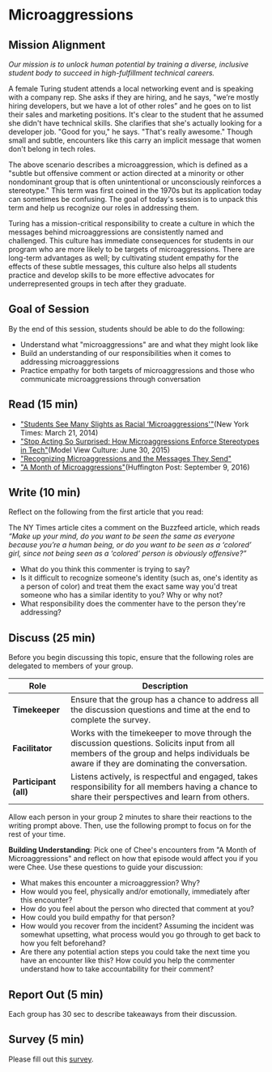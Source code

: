 # Microaggressions

## Mission Alignment
*Our mission is to unlock human potential by training a diverse, inclusive student body to succeed in high-fulfillment technical careers.*

A female Turing student attends a local networking event and is speaking with a company rep. She asks if they are hiring, and he says, "we’re mostly hiring developers, but we have a lot of other roles” and he goes on to list their sales and marketing positions. It's clear to the student that he assumed she didn't have technical skills. She clarifies that she's actually looking for a developer job. "Good for you," he says. "That's really awesome." Though small and subtle, encounters like this carry an implicit message that women don't belong in tech roles. 

The above scenario describes a microaggression, which is defined as a "subtle but offensive comment or action directed at a minority or other nondominant group that is often unintentional or unconsciously reinforces a stereotype." This term was first coined in the 1970s but its application today can sometimes be confusing. The goal of today's session is to unpack this term and help us recognize our roles in addressing them.

Turing has a mission-critical responsibility to create a culture in which the messages behind microaggressions are consistently named and challenged. This culture has immediate consequences for students in our program who are more likely to be targets of microaggressions. There are long-term advantages as well; by cultivating student empathy for the effects of these subtle messages, this culture also helps all students practice and develop skills to be more effective advocates for underrepresented groups in tech after they graduate.

## Goal of Session
By the end of this session, students should be able to do the following:
* Understand what "microaggressions" are and what they might look like
* Build an understanding of our responsibilities when it comes to addressing microaggressions
* Practice empathy for both targets of microaggressions and those who communicate microaggressions through conversation

## Read (15 min)
* ["Students See Many Slights as Racial ‘Microaggressions'"](http://www.nytimes.com/2014/03/22/us/as-diversity-increases-slights-get-subtler-but-still-sting.html)(New York Times: March 21, 2014)
* ["Stop Acting So Surprised: How Microaggressions Enforce Stereotypes in Tech"](https://modelviewculture.com/pieces/stop-acting-so-surprised-how-microaggressions-enforce-stereotypes-in-tech)(Model View Culture: June 30, 2015)
* ["Recognizing Microaggressions and the Messages They Send"](http://academicaffairs.ucsc.edu/events/documents/Microaggressions_Examples_Arial_2014_11_12.pdf)
* ["A Month of Microaggressions"](http://www.huffingtonpost.com/entry/a-month-of-microaggressions_us_57d31336e4b0eb9a57b7a827)(Huffington Post: September 9, 2016)

## Write (10 min)
Reflect on the following from the first article that you read:

The NY Times article cites a comment on the Buzzfeed article, which reads *“Make up your mind, do you want to be seen the same as everyone because you’re a human being, or do you want to be seen as a ‘colored’ girl, since not being seen as a ‘colored’ person is obviously offensive?”* 

* What do you think this commenter is trying to say? 
* Is it difficult to recognize someone's identity (such as, one's identity as a person of color) and treat them the exact same way you'd treat someone who has a similar identity to you? Why or why not?
* What responsibility does the commenter have to the person they're addressing?

## Discuss (25 min)
Before you begin discussing this topic, ensure that the following roles are delegated to members of your group.

| Role | Description |
|--------|-----------|
| **Timekeeper** | Ensure that the group has a chance to address all the discussion questions and time at the end to complete the survey.|
| **Facilitator** | Works with the timekeeper to move through the discussion questions. Solicits input from all members of the group and helps individuals be aware if they are dominating the conversation.|
| **Participant (all)** | Listens actively, is respectful and engaged, takes responsibility for all members having a chance to share their perspectives and learn from others. |

Allow each person in your group 2 minutes to share their reactions to the writing prompt above. Then, use the following prompt to focus on for the rest of your time.

**Building Understanding**: Pick one of Chee's encounters from "A Month of Microaggressions" and reflect on how that episode would affect you if you were Chee. Use these questions to guide your discussion:

* What makes this encounter a microaggression? Why? 
* How would you feel, physically and/or emotionally, immediately after this encounter?
* How do you feel about the person who directed that comment at you? 
* How could you build empathy for that person?
* How would you recover from the incident? Assuming the incident was somewhat upsetting, what process would you go through to get back to how you felt beforehand?
* Are there any potential action steps you could take the next time you have an encounter like this? How could you help the commenter understand how to take accountability for their comment?

## Report Out (5 min)
Each group has 30 sec to describe takeaways from their discussion.

## Survey (5 min)
Please fill out this [survey](https://goo.gl/forms/WklrYzywFasT1vkY2).
